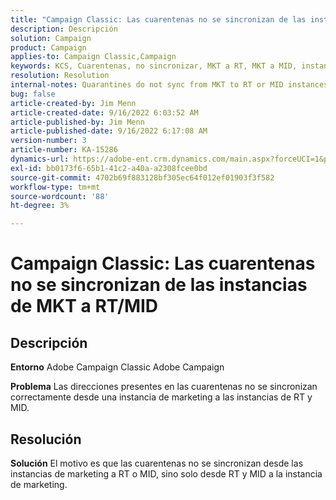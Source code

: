 ```yaml
---
title: "Campaign Classic: Las cuarentenas no se sincronizan de las instancias de MKT a RT/MID"
description: Descripción
solution: Campaign
product: Campaign
applies-to: Campaign Classic,Campaign
keywords: KCS, Cuarentenas, no sincronizar, MKT a RT, MKT a MID, instancias
resolution: Resolution
internal-notes: Quarantines do not sync from MKT to RT or MID instances
bug: false
article-created-by: Jim Menn
article-created-date: 9/16/2022 6:03:52 AM
article-published-by: Jim Menn
article-published-date: 9/16/2022 6:17:08 AM
version-number: 3
article-number: KA-15286
dynamics-url: https://adobe-ent.crm.dynamics.com/main.aspx?forceUCI=1&pagetype=entityrecord&etn=knowledgearticle&id=64033d55-8535-ed11-9db1-0022480866ad
exl-id: bb0173f6-65b1-41c2-a40a-a2308fcee0bd
source-git-commit: 4702b69f883128bf305ec64f012ef01903f3f582
workflow-type: tm+mt
source-wordcount: '88'
ht-degree: 3%

---
```


# Campaign Classic: Las cuarentenas no se sincronizan de las instancias de MKT a RT/MID

## Descripción


<b>Entorno</b>
Adobe Campaign Classic Adobe Campaign

<b>Problema</b>
Las direcciones presentes en las cuarentenas no se sincronizan correctamente desde una instancia de marketing a las instancias de RT y MID.


## Resolución


<b>Solución</b>
El motivo es que las cuarentenas no se sincronizan desde las instancias de marketing a RT o MID, sino solo desde RT y MID a la instancia de marketing.
